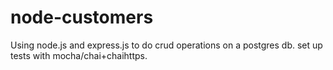 # node-customers
Using node.js and express.js to do crud operations on a postgres db. set up tests with mocha/chai+chaihttps.
